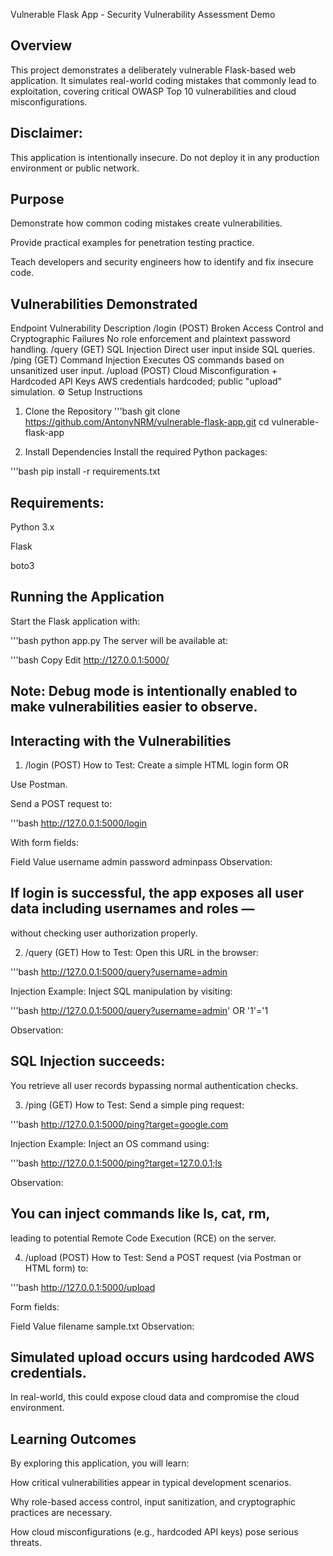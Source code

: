 Vulnerable Flask App - Security Vulnerability Assessment Demo
## Overview
This project demonstrates a deliberately vulnerable Flask-based web application.
It simulates real-world coding mistakes that commonly lead to exploitation, covering critical OWASP Top 10 vulnerabilities and cloud misconfigurations.

## Disclaimer:
This application is intentionally insecure.
Do not deploy it in any production environment or public network.

## Purpose
Demonstrate how common coding mistakes create vulnerabilities.

Provide practical examples for penetration testing practice.

Teach developers and security engineers how to identify and fix insecure code.

## Vulnerabilities Demonstrated

Endpoint	Vulnerability	Description
/login (POST)	Broken Access Control and Cryptographic Failures	No role enforcement and plaintext password handling.
/query (GET)	SQL Injection	Direct user input inside SQL queries.
/ping (GET)	Command Injection	Executes OS commands based on unsanitized user input.
/upload (POST)	Cloud Misconfiguration + Hardcoded API Keys	AWS credentials hardcoded; public "upload" simulation.
⚙️ Setup Instructions
1. Clone the Repository
'''bash
git clone https://github.com/AntonyNRM/vulnerable-flask-app.git
cd vulnerable-flask-app

3. Install Dependencies
Install the required Python packages:

'''bash
pip install -r requirements.txt

## Requirements:

Python 3.x

Flask

boto3

## Running the Application
Start the Flask application with:

'''bash
python app.py
The server will be available at:

'''bash
Copy
Edit
http://127.0.0.1:5000/
## Note: Debug mode is intentionally enabled to make vulnerabilities easier to observe.

## Interacting with the Vulnerabilities
1. /login (POST)
How to Test:
Create a simple HTML login form OR

Use Postman.

Send a POST request to:

'''bash
http://127.0.0.1:5000/login

With form fields:


Field	Value
username	admin
password	adminpass
Observation:
## If login is successful, the app exposes all user data including usernames and roles —
without checking user authorization properly.

2. /query (GET)
How to Test:
Open this URL in the browser:

'''bash
http://127.0.0.1:5000/query?username=admin

Injection Example:
Inject SQL manipulation by visiting:

'''bash
http://127.0.0.1:5000/query?username=admin' OR '1'='1

Observation:
## SQL Injection succeeds:
You retrieve all user records bypassing normal authentication checks.

3. /ping (GET)
How to Test:
Send a simple ping request:

'''bash
http://127.0.0.1:5000/ping?target=google.com

Injection Example:
Inject an OS command using:

'''bash
http://127.0.0.1:5000/ping?target=127.0.0.1;ls

Observation:
## You can inject commands like ls, cat, rm,
leading to potential Remote Code Execution (RCE) on the server.

4. /upload (POST)
How to Test:
Send a POST request (via Postman or HTML form) to:

'''bash
http://127.0.0.1:5000/upload

Form fields:

Field	Value
filename	sample.txt
Observation:
## Simulated upload occurs using hardcoded AWS credentials.
In real-world, this could expose cloud data and compromise the cloud environment.

## Learning Outcomes
By exploring this application, you will learn:

How critical vulnerabilities appear in typical development scenarios.

Why role-based access control, input sanitization, and cryptographic practices are necessary.

How cloud misconfigurations (e.g., hardcoded API keys) pose serious threats.
